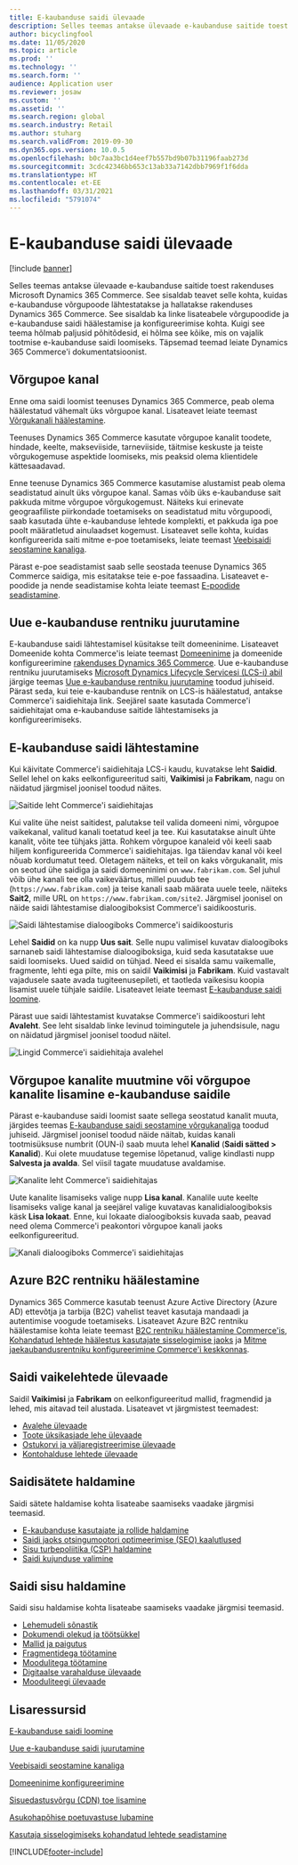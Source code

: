 ```yaml
---
title: E-kaubanduse saidi ülevaade
description: Selles teemas antakse ülevaade e-kaubanduse saitide toest rakenduses Microsoft Dynamics 365 Commerce.
author: bicyclingfool
ms.date: 11/05/2020
ms.topic: article
ms.prod: ''
ms.technology: ''
ms.search.form: ''
audience: Application user
ms.reviewer: josaw
ms.custom: ''
ms.assetid: ''
ms.search.region: global
ms.search.industry: Retail
ms.author: stuharg
ms.search.validFrom: 2019-09-30
ms.dyn365.ops.version: 10.0.5
ms.openlocfilehash: b0c7aa3bc1d4eef7b557bd9b07b31196faab273d
ms.sourcegitcommit: 3cdc42346bb653c13ab33a7142dbb7969f1f6dda
ms.translationtype: HT
ms.contentlocale: et-EE
ms.lasthandoff: 03/31/2021
ms.locfileid: "5791074"
---
```

# <a name="e-commerce-site-overview"></a>E-kaubanduse saidi ülevaade

[!include [banner](includes/banner.md)]

Selles teemas antakse ülevaade e-kaubanduse saitide toest rakenduses Microsoft Dynamics 365 Commerce. See sisaldab teavet selle kohta, kuidas e-kaubanduse võrgupoode lähtestatakse ja hallatakse rakenduses Dynamics 365 Commerce. See sisaldab ka linke lisateabele võrgupoodide ja e-kaubanduse saidi häälestamise ja konfigureerimise kohta. Kuigi see teema hõlmab paljusid põhitõdesid, ei hõlma see kõike, mis on vajalik tootmise e-kaubanduse saidi loomiseks. Täpsemad teemad leiate Dynamics 365 Commerce'i dokumentatsioonist.

## <a name="online-store-channel"></a>Võrgupoe kanal

Enne oma saidi loomist teenuses Dynamics 365 Commerce, peab olema häälestatud vähemalt üks võrgupoe kanal. Lisateavet leiate teemast [Võrgukanali häälestamine](channel-setup-online.md). 

Teenuses Dynamics 365 Commerce kasutate võrgupoe kanalit toodete, hindade, keelte, makseviiside, tarneviiside, täitmise keskuste ja teiste võrgukogemuse aspektide loomiseks, mis peaksid olema klientidele kättesaadavad.

Enne teenuse Dynamics 365 Commerce kasutamise alustamist peab olema seadistatud ainult üks võrgupoe kanal. Samas võib üks e-kaubanduse sait pakkuda mitme võrgupoe võrgukogemust. Näiteks kui erinevate geograafiliste piirkondade toetamiseks on seadistatud mitu võrgupoodi, saab kasutada ühte e-kaubanduse lehtede komplekti, et pakkuda iga poe poolt määratletud ainulaadset kogemust. Lisateavet selle kohta, kuidas konfigureerida saiti mitme e-poe toetamiseks, leiate teemast [Veebisaidi seostamine kanaliga](associate-site-online-store.md).

Pärast e-poe seadistamist saab selle seostada teenuse Dynamics 365 Commerce saidiga, mis esitatakse teie e-poe fassaadina. Lisateavet e-poodide ja nende seadistamise kohta leiate teemast [E-poodide seadistamine](https://docs.microsoft.com/dynamics365/unified-operations/retail/online-stores).

## <a name="deploy-a-new-e-commerce-tenant"></a>Uue e-kaubanduse rentniku juurutamine

E-kaubanduse saidi lähtestamisel küsitakse teilt domeeninime. Lisateavet Domeenide kohta Commerce'is leiate teemast [Domeeninime](configure-your-domain-name.md) ja domeenide konfigureerimine [rakenduses Dynamics 365 Commerce](domains-commerce.md). Uue e-kaubanduse rentniku juurutamiseks [Microsoft Dynamics Lifecycle Servicesi (LCS-i) abil](https://docs.microsoft.com/dynamics365/unified-operations/dev-itpro/lifecycle-services/lcs-user-guide) järgige teemas [Uue e-kaubanduse rentniku juurutamine](deploy-ecommerce-site.md) toodud juhiseid. Pärast seda, kui teie e-kaubanduse rentnik on LCS-is häälestatud, antakse Commerce'i saidiehitaja link. Seejärel saate kasutada Commerce'i saidiehitajat oma e-kaubanduse saitide lähtestamiseks ja konfigureerimiseks.

## <a name="initialize-your-e-commerce-site"></a>E-kaubanduse saidi lähtestamine

Kui käivitate Commerce'i saidiehitaja LCS-i kaudu, kuvatakse leht **Saidid**. Sellel lehel on kaks eelkonfigureeritud saiti, **Vaikimisi** ja **Fabrikam**, nagu on näidatud järgmisel joonisel toodud näites.

![Saitide leht Commerce'i saidiehitajas](media/e-commerce-site-01.png)

Kui valite ühe neist saitidest, palutakse teil valida domeeni nimi, võrgupoe vaikekanal, valitud kanali toetatud keel ja tee. Kui kasutatakse ainult ühte kanalit, võite tee tühjaks jätta. Rohkem võrgupoe kanaleid või keeli saab hiljem konfigureerida Commerce'i saidiehitajas. Iga täiendav kanal või keel nõuab kordumatut teed. Oletagem näiteks, et teil on kaks võrgukanalit, mis on seotud ühe saidiga ja saidi domeeninimi on `www.fabrikam.com`. Sel juhul võib ühe kanali tee olla vaikeväärtus, millel puudub tee (`https://www.fabrikam.com`) ja teise kanali saab määrata uuele teele, näiteks **Sait2**, mille URL on `https://www.fabrikam.com/site2`. Järgmisel joonisel on näide saidi lähtestamise dialoogiboksist Commerce'i saidikoosturis.

![Saidi lähtestamise dialoogiboks Commerce'i saidikoosturis](media/e-commerce-site-02.png)

Lehel **Saidid** on ka nupp **Uus sait**. Selle nupu valimisel kuvatav dialoogiboks sarnaneb saidi lähtestamise dialoogiboksiga, kuid seda kasutatakse uue saidi loomiseks. Uued saidid on tühjad. Need ei sisalda samu vaikemalle, fragmente, lehti ega pilte, mis on saidil **Vaikimisi** ja **Fabrikam**. Kuid vastavalt vajadusele saate avada tugiteenusepileti, et taotleda vaikesisu koopia lisamist uuele tühjale saidile. Lisateavet leiate teemast [E-kaubanduse saidi loomine](create-ecommerce-site.md).

Pärast uue saidi lähtestamist kuvatakse Commerce'i saidikoosturi leht **Avaleht**. See leht sisaldab linke levinud toimingutele ja juhendsisule, nagu on näidatud järgmisel joonisel toodud näitel.

![Lingid Commerce'i saidiehitaja avalehel](media/e-commerce-site-03.png)

## <a name="modify-online-store-channels-or-add-online-store-channels-to-an-e-commerce-site"></a>Võrgupoe kanalite muutmine või võrgupoe kanalite lisamine e-kaubanduse saidile

Pärast e-kaubanduse saidi loomist saate sellega seostatud kanalit muuta, järgides teemas [E-kaubanduse saidi seostamine võrgukanaliga](associate-site-online-store.md) toodud juhiseid. Järgmisel joonisel toodud näide näitab, kuidas kanali tootmisüksuse numbrit (OUN-i) saab muuta lehel **Kanalid** (**Saidi sätted \> Kanalid**). Kui olete muudatuse tegemise lõpetanud, valige kindlasti nupp **Salvesta ja avalda**. Sel viisil tagate muudatuse avaldamise.

![Kanalite leht Commerce'i saidiehitajas](media/e-commerce-site-04.png)

Uute kanalite lisamiseks valige nupp **Lisa kanal**. Kanalile uute keelte lisamiseks valige kanal ja seejärel valige kuvatavas kanalidialoogiboksis käsk **Lisa lokaat**. Enne, kui lokaate dialoogiboksis kuvada saab, peavad need olema Commerce'i peakontori võrgupoe kanali jaoks eelkonfigureeritud.

![Kanali dialoogiboks Commerce'i saidiehitajas](media/e-commerce-site-05.png)

## <a name="set-up-an-azure-b2c-tenant"></a>Azure B2C rentniku häälestamine

Dynamics 365 Commerce kasutab teenust Azure Active Directory (Azure AD) ettevõtja ja tarbija (B2C) vahelist teavet kasutaja mandaadi ja autentimise voogude toetamiseks. Lisateavet Azure B2C rentniku häälestamise kohta leiate teemast [B2C rentniku häälestamine Commerce'is](set-up-b2c-tenant.md), [Kohandatud lehtede häälestus kasutajate sisselogimise jaoks](custom-pages-user-logins.md) ja [Mitme jaekaubandusrentniku konfigureerimine Commerce'i keskkonnas](configure-multi-b2c-tenants.md).

## <a name="overview-of-the-default-site-pages"></a>Saidi vaikelehtede ülevaade

Saidil **Vaikimisi** ja **Fabrikam** on eelkonfigureeritud mallid, fragmendid ja lehed, mis aitavad teil alustada. Lisateavet vt järgmistest teemadest:

- [Avalehe ülevaade](quick-tour-home-page.md)
- [Toote üksikasjade lehe ülevaade](quick-tour-pdp.md)
- [Ostukorvi ja väljaregistreerimise ülevaade](quick-tour-cart-checkout.md)
- [Kontohalduse lehtede ülevaade](quick-tour-account-management.md)

## <a name="manage-site-settings"></a>Saidisätete haldamine

Saidi sätete haldamise kohta lisateabe saamiseks vaadake järgmisi teemasid.

- [E-kaubanduse kasutajate ja rollide haldamine](manage-ecommerce-users-roles.md)
- [Saidi jaoks otsingumootori optimeerimise (SEO) kaalutlused](/search-engine-optimization-considerations.md)
- [Sisu turbepoliitika (CSP) haldamine](manage-csp.md)
- [Saidi kujunduse valimine](select-site-theme.md)

## <a name="manage-site-content"></a>Saidi sisu haldamine

Saidi sisu haldamise kohta lisateabe saamiseks vaadake järgmisi teemasid.

- [Lehemudeli sõnastik](page-elements-overview.md)
- [Dokumendi olekud ja töötsükkel](document-states-overview.md)
- [Mallid ja paigutus](templates-layouts-overview.md)
- [Fragmentidega töötamine](work-with-fragments.md)
- [Moodulitega töötamine](work-with-modules.md)
- [Digitaalse varahalduse ülevaade](dam-overview.md)
- [Mooduliteegi ülevaade](starter-kit-overview.md)

## <a name="additional-resources"></a>Lisaressursid

[E-kaubanduse saidi loomine](create-ecommerce-site.md)

[Uue e-kaubanduse saidi juurutamine](deploy-ecommerce-site.md)

[Veebisaidi seostamine kanaliga](associate-site-online-store.md)

[Domeeninime konfigureerimine](configure-your-domain-name.md)

[Sisuedastusvõrgu (CDN) toe lisamine](add-cdn-support.md)

[Asukohapõhise poetuvastuse lubamine](enable-store-detection.md)

[Kasutaja sisselogimiseks kohandatud lehtede seadistamine](custom-pages-user-logins.md)


[!INCLUDE[footer-include](../includes/footer-banner.md)]